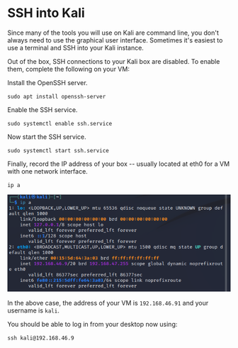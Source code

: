 # SSH into Kali

Since many of the tools you will use on Kali are command line, you don't always need to use the graphical user interface. Sometimes it's easiest to use a terminal and SSH into your Kali instance.

Out of the box, SSH connections to your Kali box are disabled. To enable them, complete the following on your VM:

Install the OpenSSH server.
```
sudo apt install openssh-server
```
Enable the SSH service.
```
sudo systemctl enable ssh.service 
```
Now start the SSH service.
```
sudo systemctl start ssh.service
```
Finally, record the IP address of your box -- usually located at eth0 for a VM with one network interface.
```
ip a
```
![image](ipaddr.png)

In the above case, the address of your VM is ```192.168.46.91``` and your username is ```kali```. 

You should be able to log in from your desktop now using:
```
ssh kali@192.168.46.9
```